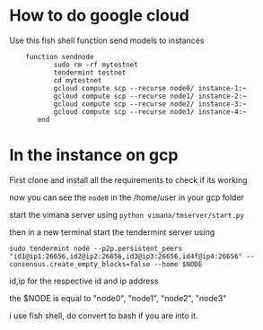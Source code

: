 # How to do google cloud 

Use this fish shell function send models to instances

```
    function sendnode
           sudo rm -rf mytestnet
           tendermint testnet
           cd mytestnet
           gcloud compute scp --recurse node0/ instance-1:~
           gcloud compute scp --recurse node1/ instance-2:~
           gcloud compute scp --recurse node2/ instance-3:~
           gcloud compute scp --recurse node3/ instance-4:~
       end
```

# In the instance on gcp 

First clone and install all the requirements to check if its working 


now you can see the `node0` in the /home/user in your gcp folder 

start the vimana server using `python vimana/tmserver/start.py`

then in a new terminal start the tendermint server using 

```
sudo tendermint node --p2p.persistent_peers "id1@ip1:26656,id2@ip2:26656,id3@ip3:26656,id4f@ip4:26656" --consensus.create_empty_blocks=false --home $NODE
```

id,ip for the respective id and ip address

the $NODE is equal to "node0", "node1", "node2", "node3"

i use fish shell, do convert to bash if you are into it. 

